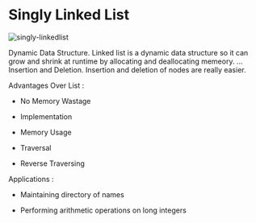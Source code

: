 # Singly Linked List


![singly-linkedlist](https://user-images.githubusercontent.com/46066018/121561069-c27d4880-ca35-11eb-9fe6-55d0067520e1.png)



Dynamic Data Structure. Linked list is a dynamic data structure so it can grow and shrink at runtime by allocating and deallocating memeory. ...
Insertion and Deletion. Insertion and deletion of nodes are really easier.

Advantages Over List :

   * No Memory Wastage

   * Implementation

   * Memory Usage

   * Traversal

   * Reverse Traversing


Applications :

   * Maintaining directory of names

   * Performing arithmetic operations on long integers
